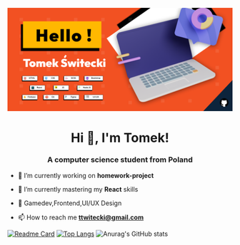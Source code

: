 ![Tomek's Github banner](banner.png)

<h1 align="center">Hi 👋, I'm Tomek!</h1>
<h3 align="center">A computer science student from Poland</h3>

- 🔭 I’m currently working on **homework-project**

- 🌱 I’m currently mastering my **React** skills

- 📰 Gamedev,Frontend,UI/UX Design

- 📫 How to reach me **ttwitecki@gmail.com**


[![Readme Card](https://github-readme-stats.vercel.app/api/pin/?username=TomekSwitecki&repo=homework-project)](https://github.com/TomekSwitecki/homework-project)
[![Top Langs](https://github-readme-stats.vercel.app/api/top-langs/?username=TomekSwitecki&layout=compact&theme=react)](https://github.com/TomekSwitecki/github-readme-stats)
![Anurag's GitHub stats](https://github-readme-stats.vercel.app/api?username=TomekSwitecki&show_icons=true&theme=react)
